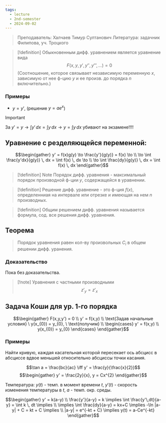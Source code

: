```yaml
---
tags:
  - lecture
  - 2nd-semester
  - 2024-09-02
---
```

> Преподаватель: Халчаев Тимур Султанович
> Литература: задачник Филипова, уч. Троцкого

> [!definition]
> Обыкновенным дифф. уравнением является уравнение вида $$F(x,y,y',y'',y''',\dots) = 0$$
> (Соотношение, которое связывает независимую переменную $x$, зависимую от нее ф-цию $y$ и ее произв. до порядка $n$ включительно.)

### Примеры

- $y = y'$, (решение $y = ae^{x}$)

> [!important]
> За $y' = y \to \int y' \, dx = \int y \, dx \to y = \int y \, dx$ убивают на экзамене!!!!

## Уравнение с резделяющейся переменной:

$$\begin{gather}
y' = f(x)g(y) \to \frac{y'}{g(y)} = f(x) \to \\
\to \int \frac{y'dx}{g(y)} \, dx = \int f(x) \, dx \to \\
\to \int \frac{dy}{g(y)} \, dx = \int f(x) \, dx 
\end{gather}$$

> [!definition] Note 
> Порядок дифф. уравнения - максимальный порядок производной ф-ции $y$, содержащейся в уравнении.

> [!definition]
> Решение дифф. уравнение - это ф-ция $f(x)$, определенниая на интервале или отрезке и имеющая на нем $n$ производных.

> [!definition]
> Общим решением дифф. уравнения называется формула, сод. все решения дифф. уравнения.

## Теорема

> Порядок уравнения равен кол-ву произвольных $C_{i}$ в общем решении дифф. уранения.

### Доказательство

Пока без доказательства.

> [!note] Уравнения с частными производными
> $$z'_{y} = z'_{x}$$

## Задача Коши для ур. 1-го порядка

$$\begin{gather}
F(x,y,y') = 0 \\
y' = f(x,y) \\
\text{Задав начальные условия} \ y(x_{0}) = y_{0}, \ \text{получим} \\
\begin{cases}
y' = f(x,y) \\
y(x_{0}) = y_{0}
\end{cases}
\end{gather}$$

### Примеры

Найти кривую, каждая касательная которой пересекает ось абсцисс в абсциссе вдвое меньшей относительно абсциссы точки касания.

$$\tan a = \frac{bc}{ac} \iff y' = \frac{y}{\frac{x}{2}}$$
$$\begin{gather}
y' = \frac{2y}{x}, y = Cx^{2}
\end{gather}$$

Температура:
$y(t)$ - темп. в момент времени $t$, $y'(t)$ - скорость изменения температуры в $t$, $a$ - темп. окр. среды.

$$\begin{gather}
y' = k(a-y) \\
\frac{y'}{a-y} = k \implies \int \frac{y'\,dt}{a-y} = \int k \, dt \implies \\
\implies \int \frac{dy}{a-y} = kx+C \implies -\ln |a-y| + C = kt + C \implies \\
|a-y| = e^{-kt + C} \implies y(t) = a-Ce^{-kt}
\end{gather}$$